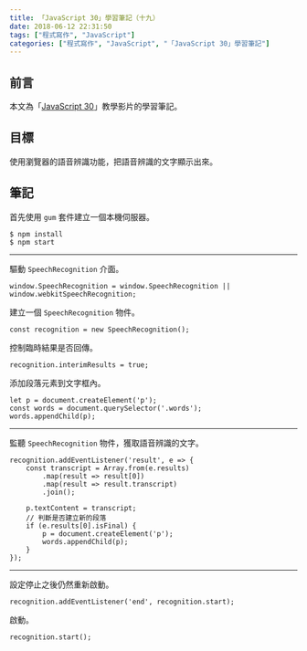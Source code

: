 ```yaml
---
title: 「JavaScript 30」學習筆記（十九）
date: 2018-06-12 22:31:50
tags: ["程式寫作", "JavaScript"]
categories: ["程式寫作", "JavaScript", "「JavaScript 30」學習筆記"]
---
```


## 前言
本文為「[JavaScript 30](https://javascript30.com/)」教學影片的學習筆記。

## 目標
使用瀏覽器的語音辨識功能，把語音辨識的文字顯示出來。

## 筆記
首先使用 `gum` 套件建立一個本機伺服器。
```
$ npm install
$ npm start
```
---
驅動 `SpeechRecognition` 介面。
```JS
window.SpeechRecognition = window.SpeechRecognition || window.webkitSpeechRecognition;
```
建立一個 `SpeechRecognition` 物件。
```JS
const recognition = new SpeechRecognition();
```
控制臨時結果是否回傳。
```JS
recognition.interimResults = true;
```
添加段落元素到文字框內。
```JS
let p = document.createElement('p');
const words = document.querySelector('.words');
words.appendChild(p);
```
---
監聽 `SpeechRecognition` 物件，獲取語音辨識的文字。
```JS
recognition.addEventListener('result', e => {
    const transcript = Array.from(e.results)
        .map(result => result[0])
        .map(result => result.transcript)
        .join();

    p.textContent = transcript;
    // 判斷是否建立新的段落
    if (e.results[0].isFinal) {
        p = document.createElement('p');
        words.appendChild(p);
    }
});
```
---
設定停止之後仍然重新啟動。
```JS
recognition.addEventListener('end', recognition.start);
```
啟動。
```JS
recognition.start();
```